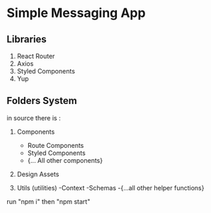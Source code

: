# Simple Messaging App

## Libraries
1. React Router
2. Axios
3. Styled Components
4. Yup

## Folders System
in source there is :

1. Components
    - Route Components
    - Styled Components
    - {... All other components}

2. Design Assets

3. Utils (utilities)
    -Context
    -Schemas
    -{...all other helper functions}
    



run "npm i" then "npm start" 